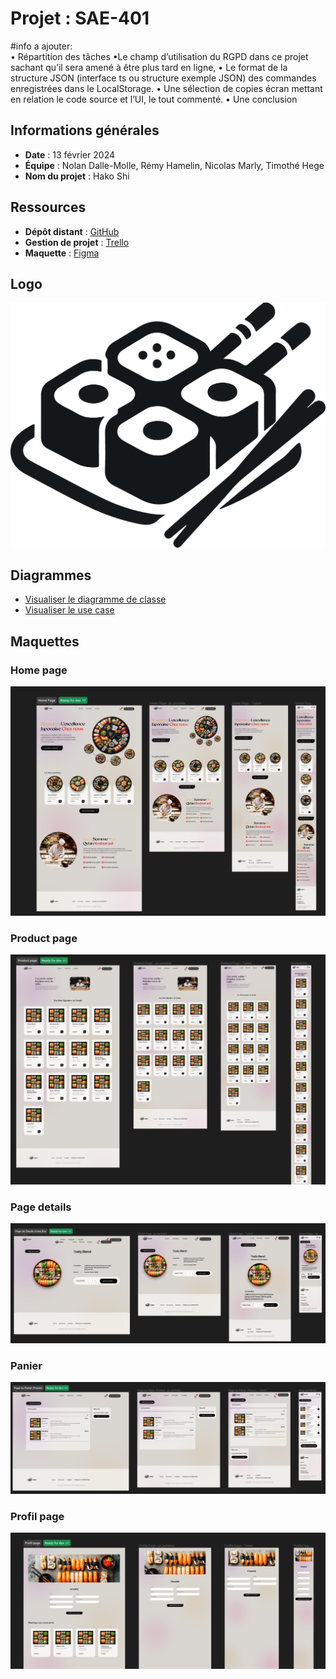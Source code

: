 # Projet : SAE-401
#info a ajouter:  
• Répartition des tâches 
•Le champ d’utilisation du RGPD dans ce projet sachant qu’il sera amené à être plus tard en
ligne,
• Le format de la structure JSON (interface ts ou structure exemple JSON) des commandes
enregistrées dans le LocalStorage.
• Une sélection de copies écran mettant en relation le code source et l’UI, le tout commenté.
• Une conclusion

## Informations générales

- **Date** : 13 février 2024
- **Équipe** : Nolan Dalle-Molle, Rémy Hamelin, Nicolas Marly, Timothé Hege
- **Nom du projet** : Hako Shi

## Ressources

- **Dépôt distant** : [GitHub](https://github.com/RETR0EDIT/SAE-401.git)
- **Gestion de projet** : [Trello](https://trello.com/b/DEcimwUf/sae401)
- **Maquette** : [Figma](https://www.figma.com/file/T09ITGulXjBEqKCvg3gFOV/SAE-401?type=design&node-id=0-1&mode=design&t=X9FG0fqKFIAcFnWK-0)

## Logo

![logo](src/assets/ressources/logo/logo.png)

## Diagrammes

- [Visualiser le diagramme de classe](liverable/diagramme_de_classe/Diagramme_de_classe.pdf)
- [Visualiser le use case](liverable/use_case/Use_case.pdf)

## Maquettes

### Home page
![Home page](liverable/maquette/home-page.png)

### Product page
![Product page](liverable/maquette/product-page.png)

### Page details
![Page details](liverable/maquette/details.png)

### Panier
![Panier](liverable/maquette/panier.png)

### Profil page
![Profil page](liverable/maquette/profil-page.png)
